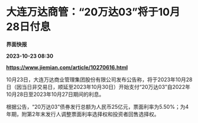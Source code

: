 # 大连万达商管：“20万达03”将于10月28日付息
**界面快报**

**2023-10-23 08:30**

**https://www.jiemian.com/article/10270616.html**

10月23日，大连万达商业管理集团股份有限公司发布公告称，将于2023年10月28日（因当日非交易日，顺延至2023年10月30日）开始支付“20万达03”自2022年10月28日至2023年10月27日期间的利息。

根据公告，“20万达03”债券发行总额为人民币25亿元，票面利率为5.50%；为4年期，附第2年末发行人调整票面利率选择权和投资者回售选择权。
